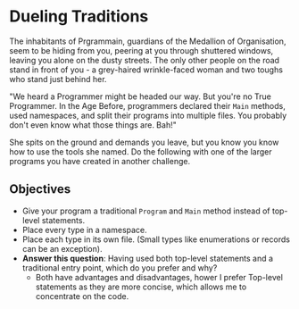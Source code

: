 # Dueling Traditions

The inhabitants of Prgrammain, guardians of the Medallion of Organisation, seem to be hiding from you, peering at you through shuttered windows, leaving you alone on the dusty streets. The only other people on the road stand in front of you - a grey-haired wrinkle-faced woman and two toughs who stand just behind her.

"We heard a Programmer might be headed our way. But you're no True Programmer. In the Age Before, programmers declared their `Main` methods, used namespaces, and split their programs into multiple files. You probably don't even know what those things are. Bah!"

She spits on the ground and demands you leave, but you know you know how to use the tools she named. Do the following with one of the larger programs you have created in another challenge.

## Objectives

- Give your program a traditional `Program` and `Main` method instead of top-level statements.
- Place every type in a namespace.
- Place each type in its own file. (Small types like enumerations or records can be an exception).
- **Answer this question**: Having used both top-level statements and a traditional entry point, which do you prefer and why?
    - Both have advantages and disadvantages, hower I prefer Top-level statements as they are more concise, which allows me to concentrate on the code.